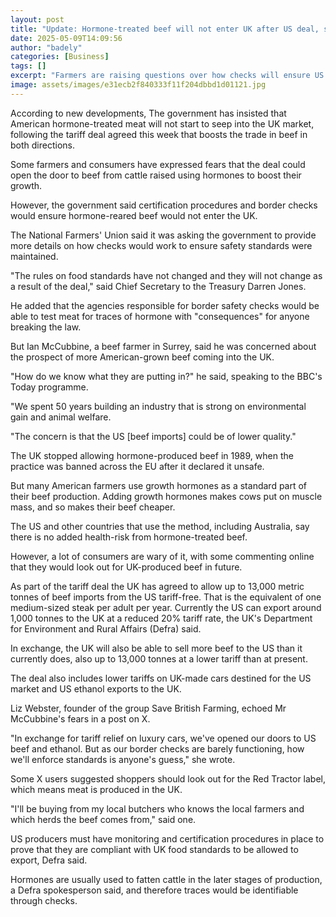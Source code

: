 ```yaml
---
layout: post
title: "Update: Hormone-treated beef will not enter UK after US deal, says government"
date: 2025-05-09T14:09:56
author: "badely"
categories: [Business]
tags: []
excerpt: "Farmers are raising questions over how checks will ensure US beef produced using hormones doesn't enter the UK market."
image: assets/images/e31ecb2f840333f11f204dbbd1d01121.jpg
---
```


According to new developments, The government has insisted that American hormone-treated meat will not start to seep into the UK market, following the tariff deal agreed this week that boosts the trade in beef in both directions.

Some farmers and consumers have expressed fears that the deal could open the door to beef from cattle raised using hormones to boost their growth.

However, the government said certification procedures and border checks would ensure hormone-reared beef would not enter the UK.

The National Farmers' Union said it was asking the government to provide more details on how checks would work to ensure safety standards were maintained.

"The rules on food standards have not changed and they will not change as a result of the deal," said Chief Secretary to the Treasury Darren Jones. 

He added that the agencies responsible for border safety checks would be able to test meat for traces of hormone with "consequences" for anyone breaking the law.

But Ian McCubbine, a beef farmer in Surrey, said he was concerned about the prospect of more American-grown beef coming into the UK.

"How do we know what they are putting in?" he said, speaking to the BBC's Today programme. 

"We spent 50 years building an industry that is strong on environmental gain and animal welfare.

"The concern is that the US [beef imports] could be of lower quality."

The UK stopped allowing hormone-produced beef in 1989, when the practice was banned across the EU after it declared it unsafe.

But many American farmers use growth hormones as a standard part of their beef production. Adding growth hormones makes cows put on muscle mass, and so makes their beef cheaper.

The US and other countries that use the method, including Australia, say there is no added health-risk from hormone-treated beef. 

However, a lot of consumers are wary of it, with some commenting online that they would look out for UK-produced beef in future.

As part of the tariff deal the UK has agreed to allow up to 13,000 metric tonnes of beef imports from the US tariff-free. That is the equivalent of one medium-sized steak per adult per year. Currently the US can export around 1,000 tonnes to the UK at a reduced 20% tariff rate, the UK's Department for Environment and Rural Affairs (Defra) said.

In exchange, the UK will also be able to sell more beef to the US than it currently does, also up to 13,000 tonnes at a lower tariff than at present.

The deal also includes lower tariffs on UK-made cars destined for the US market and US ethanol exports to the UK.

Liz Webster, founder of the group Save British Farming, echoed Mr McCubbine's fears in a post on X.

"In exchange for tariff relief on luxury cars, we've opened our doors to US beef and ethanol. But as our border checks are barely functioning, how we'll enforce standards is anyone's guess," she wrote.

Some X users suggested shoppers should look out for the Red Tractor label, which means meat is produced in the UK.

"I'll be buying from my local butchers who knows the local farmers and which herds the beef comes from," said one.

US producers must have monitoring and certification procedures in place to prove that they are compliant with UK food standards to be allowed to export, Defra said.

Hormones are usually used to fatten cattle in the later stages of production, a Defra spokesperson said, and therefore traces would be identifiable through checks.

